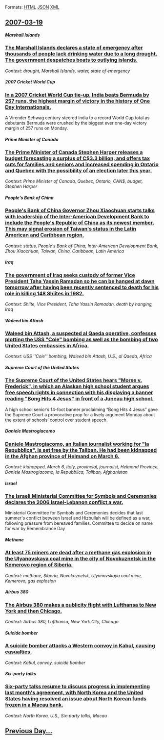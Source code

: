
Formats: [HTML](2007/03/19/index.html)  [JSON](2007/03/19/index.json)  [XML](2007/03/19/index.xml)  

## [2007-03-19](/news/2007/03/19/index.md)

##### Marshall Islands
### [ The Marshall Islands declares a state of emergency after thousands of people lack drinking water due to a long drought. The government despatches boats to outlying islands. ](/news/2007/03/19/the-marshall-islands-declares-a-state-of-emergency-after-thousands-of-people-lack-drinking-water-due-to-a-long-drought-the-government-desp.md)
_Context: drought, Marshall Islands, water, state of emergency_

##### 2007 Cricket World Cup
### [ In a 2007 Cricket World Cup tie-up, India beats Bermuda by 257 runs, the highest margin of victory in the history of One Day Internationals. ](/news/2007/03/19/in-a-2007-cricket-world-cup-tie-up-india-beats-bermuda-by-257-runs-the-highest-margin-of-victory-in-the-history-of-one-day-internationals.md)
A Virender Sehwag century steered India to a record World Cup total as debutants Bermuda were crushed by the biggest ever one-day victory margin of 257 runs on Monday.

##### Prime Minister of Canada
### [ The Prime Minister of Canada Stephen Harper releases a budget forecasting a surplus of C$3.3 billion, and offers tax cuts for families and seniors and increased spending in Ontario and Quebec with the possibility of an election later this year. ](/news/2007/03/19/the-prime-minister-of-canada-stephen-harper-releases-a-budget-forecasting-a-surplus-of-c-3-3-billion-and-offers-tax-cuts-for-families-and.md)
_Context: Prime Minister of Canada, Quebec, Ontario, CAN$, budget, Stephen Harper_

##### People's Bank of China
### [ People's Bank of China Governor Zhou Xiaochuan starts talks with leadership of the Inter-American Development Bank to include the People's Republic of China as its newest member. This may signal erosion of Taiwan's status in the Latin American and Caribbean region. ](/news/2007/03/19/people-s-bank-of-china-governor-zhou-xiaochuan-starts-talks-with-leadership-of-the-inter-american-development-bank-to-include-the-people-s.md)
_Context: status, People's Bank of China, Inter-American Development Bank, Zhou Xiaochuan, Taiwan, China, Caribbean, Latin America_

##### Iraq
### [ The government of Iraq seeks custody of former Vice President Taha Yassin Ramadan so he can be hanged at dawn tomorrow after having been recently sentenced to death for his role in killing 148 Shiites in 1982. ](/news/2007/03/19/the-government-of-iraq-seeks-custody-of-former-vice-president-taha-yassin-ramadan-so-he-can-be-hanged-at-dawn-tomorrow-after-having-been-re.md)
_Context: Shiite, Vice President, Taha Yassin Ramadan, death by hanging, Iraq_

##### Waleed bin Attash
### [ Waleed bin Attash, a suspected al Qaeda operative, confesses plotting the USS "Cole" bombing as well as the bombing of two United States embassies in Africa. ](/news/2007/03/19/waleed-bin-attash-a-suspected-al-qaeda-operative-confesses-plotting-the-uss-cole-bombing-as-well-as-the-bombing-of-two-united-states-em.md)
_Context: USS ''Cole'' bombing, Waleed bin Attash, U.S., al Qaeda, Africa_

##### Supreme Court of the United States
### [ The Supreme Court of the United States hears "Morse v. Frederick", in which an Alaskan high school student argues free speech rights in connection with his displaying a banner reading "Bong Hits 4 Jesus" in front of a Juneau high school. ](/news/2007/03/19/the-supreme-court-of-the-united-states-hears-morse-v-frederick-in-which-an-alaskan-high-school-student-argues-free-speech-rights-in-con.md)
A high school senior&#8217;s 14-foot banner proclaiming &#8220;Bong Hits 4 Jesus&#8221; gave the Supreme Court a provocative prop for a lively argument Monday about the extent of schools&#8217; control over student speech.

##### Daniele Mastrogiacomo
### [ Daniele Mastrogiacomo, an Italian journalist working for "la Repubblica", is set free by the Taliban. He had been kidnapped in the Afghan province of Helmand on March 6. ](/news/2007/03/19/daniele-mastrogiacomo-an-italian-journalist-working-for-la-repubblica-is-set-free-by-the-taliban-he-had-been-kidnapped-in-the-afghan-p.md)
_Context: kidnapped, March 6, Italy, provincial, journalist, Helmand Province, Daniele Mastrogiacomo, la Repubblica, Taliban, Afghanistan_

##### Israel
### [ The Israeli Ministerial Committee for Symbols and Ceremonies declares the 2006 Israel-Lebanon conflict a war. ](/news/2007/03/19/the-israeli-ministerial-committee-for-symbols-and-ceremonies-declares-the-2006-israel-lebanon-conflict-a-war.md)
Ministerial Committee for Symbols and Ceremonies decides that last summer&#39;s conflict between Israel and Hizbullah will be defined as a war, following pressure from bereaved families. Committee to decide on name for war by Remembrance Day 

##### Methane
### [ At least 75 miners are dead after a methane gas explosion in the Ulyanovskaya coal mine in the city of Novokuznetsk in the Kemerovo region of Siberia. ](/news/2007/03/19/at-least-75-miners-are-dead-after-a-methane-gas-explosion-in-the-ulyanovskaya-coal-mine-in-the-city-of-novokuznetsk-in-the-kemerovo-region.md)
_Context: methane, Siberia, Novokuznetsk, Ulyanovskaya coal mine, Kemerovo, gas explosion_

##### Airbus 380
### [ The Airbus 380 makes a publicity flight with Lufthansa to New York and then Chicago. ](/news/2007/03/19/the-airbus-380-makes-a-publicity-flight-with-lufthansa-to-new-york-and-then-chicago.md)
_Context: Airbus 380, Lufthansa, New York City, Chicago_

##### Suicide bomber
### [ A suicide bomber attacks a Western convoy in Kabul, causing casualties. ](/news/2007/03/19/a-suicide-bomber-attacks-a-western-convoy-in-kabul-causing-casualties.md)
_Context: Kabul, convoy, suicide bomber_

##### Six-party talks
### [ Six-party talks resume to discuss progress in implementing last month's agreement, with North Korea and the United States having resolved an issue about North Korean funds frozen in a Macau bank. ](/news/2007/03/19/six-party-talks-resume-to-discuss-progress-in-implementing-last-month-s-agreement-with-north-korea-and-the-united-states-having-resolved-a.md)
_Context: North Korea, U.S., Six-party talks, Macau_

## [Previous Day...](/news/2007/03/18/index.md)

